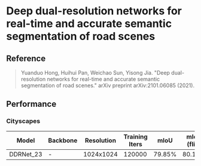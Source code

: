 # Deep dual-resolution networks for real-time and accurate semantic segmentation of road scenes

## Reference

> Yuanduo Hong, Huihui Pan, Weichao Sun, Yisong Jia. "Deep dual-resolution networks for real-time and accurate semantic segmentation of road scenes." arXiv preprint arXiv:2101.06085 (2021).

## Performance

### Cityscapes

| Model | Backbone | Resolution | Training Iters | mIoU | mIoU (flip) | mIoU (ms+flip) | Links |
|-|-|-|-|-|-|-|-|
|DDRNet_23|-|1024x1024|120000|79.85%|80.11%|80.59%|[model](https://bj.bcebos.com/paddleseg/dygraph/cityscapes/ddrnet23_cityscapes_1024x1024_120k/model.pdparams)\|[log](https://bj.bcebos.com/paddleseg/dygraph/cityscapes/ddrnet23_cityscapes_1024x1024_120k/train.log)\|[vdl](https://paddlepaddle.org.cn/paddle/visualdl/service/app?id=33c0d5f37e5a708c605e43ef3845ea56)|
